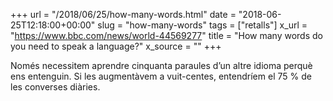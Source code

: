 +++
url = "/2018/06/25/how-many-words.html"
date = "2018-06-25T12:18:00+00:00"
slug = "how-many-words"
tags = ["retalls"]
x_url = "https://www.bbc.com/news/world-44569277"
title = "How many words do you need to speak a language?"
x_source = ""
+++


Només necessitem aprendre cinquanta paraules d’un altre idioma perquè ens entenguin. Si les augmentàvem a vuit-centes, entendríem el 75 % de les converses diàries.
